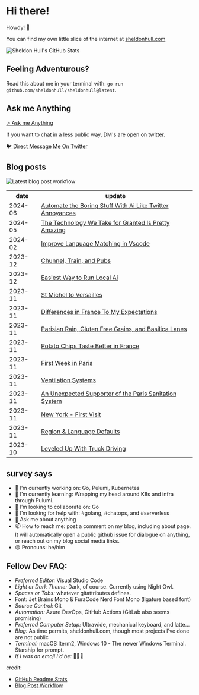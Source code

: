 # Hi there! 

Howdy! 👋 

You can find my own little slice of the internet at [sheldonhull.com](https://www.sheldonhull.com)

![Sheldon Hull's GitHub Stats](https://github-readme-stats.vercel.app/api?username=sheldonhull&theme=tokyonight&count_private=true&show_icons=true)

## Feeling Adventurous?

Read this about me in your terminal with: `go run github.com/sheldonhull/sheldonhull@latest`.

## Ask me Anything

[↗ Ask me Anything](https://github.com/sheldonhull/sheldonhull.hugo/discussions/new?category=ama)

If you want to chat in a less public way, DM's are open on twitter. 

[🐦 Direct Message Me On Twitter](https://twitter.com/messages/compose?recipient_id=247477081&text=connecting%20from%20your%20site...)

## Blog posts

![Latest blog post workflow](https://github.com/sheldonhull/sheldonhull/workflows/Latest%20blog%20post%20workflow/badge.svg)
<table style="width:100%">
  <tr>
    <th>date</th>
    <th>update</th>
  </tr>
<!-- BLOG-POST-LIST:START -->
<tr><td>2024-06</td><td><a href="https://www.sheldonhull.com/automate-the-boring-stuff-with-ai-like-twitter-annoyances/">Automate the Boring Stuff With Ai Like Twitter Annoyances</a></td></tr>
<tr><td>2024-05</td><td><a href="https://www.sheldonhull.com/the-technology-we-take-for-granted-is-pretty-amazing/">The Technology We Take for Granted Is Pretty Amazing</a></td></tr>
<tr><td>2024-02</td><td><a href="https://www.sheldonhull.com/improve-language-matching-in-vscode/">Improve Language Matching in Vscode</a></td></tr>
<tr><td>2023-12</td><td><a href="https://www.sheldonhull.com/chunnel-train-and-pubs/">Chunnel, Train, and Pubs</a></td></tr>
<tr><td>2023-12</td><td><a href="https://www.sheldonhull.com/easiest-way-to-run-local-ai/">Easiest Way to Run Local Ai</a></td></tr>
<tr><td>2023-11</td><td><a href="https://www.sheldonhull.com/st-michel-to-versailles/">St Michel to Versailles</a></td></tr>
<tr><td>2023-11</td><td><a href="https://www.sheldonhull.com/differences-in-france-to-my-expectations/">Differences in France To My Expectations</a></td></tr>
<tr><td>2023-11</td><td><a href="https://www.sheldonhull.com/parisian-rain-gluten-free-grains-and-basilica-lanes/">Parisian Rain, Gluten Free Grains, and Basilica Lanes</a></td></tr>
<tr><td>2023-11</td><td><a href="https://www.sheldonhull.com/potato-chips-taste-better-in-france/">Potato Chips Taste Better in France</a></td></tr>
<tr><td>2023-11</td><td><a href="https://www.sheldonhull.com/first-week-in-paris/">First Week in Paris</a></td></tr>
<tr><td>2023-11</td><td><a href="https://www.sheldonhull.com/ventilation-systems/">Ventilation Systems</a></td></tr>
<tr><td>2023-11</td><td><a href="https://www.sheldonhull.com/an-unexpected-supporter-of-the-paris-sanitation-system/">An Unexpected Supporter of the Paris Sanitation System</a></td></tr>
<tr><td>2023-11</td><td><a href="https://www.sheldonhull.com/new-york-first-visit/">New York - First Visit</a></td></tr>
<tr><td>2023-11</td><td><a href="https://www.sheldonhull.com/region-and-language-defaults/">Region &amp; Language Defaults</a></td></tr>
<tr><td>2023-10</td><td><a href="https://www.sheldonhull.com/leveled-up-with-truck-driving/">Leveled Up With Truck Driving</a></td></tr>

<!-- BLOG-POST-LIST:END -->
</table>

## survey says 

- 🔭  I’m currently working on: Go, Pulumi, Kubernetes
- 🌱  I’m currently learning: Wrapping my head around K8s and infra through Pulumi.
- 👯  I’m looking to collaborate on: Go
- 🤔  I’m looking for help with: #golang, #chatops, and #serverless
- 💬  Ask me about anything
- 📫  How to reach me: post a comment on my blog, including about page. It will automatically open a public github issue for dialogue on anything, or reach out on my blog social media links.
- 😄  Pronouns: he/him


## Fellow Dev FAQ:

- _Preferred Editor:_ Visual Studio Code
- _Light or Dark Theme:_ Dark, of course. Currently using Night Owl.
- _Spaces or Tabs:_ whatever gitattributes defines.  
- Font: Jet Brains Mono & FuraCode Nerd Font Mono (ligature based font)
- _Source Control:_ Git
- _Automation:_ Azure DevOps, GitHub Actions (GitLab also seems promising)
- _Preferred Computer Setup:_ Ultrawide, mechanical keyboard, and latte...
- _Blog:_ As time permits, sheldonhull.com, though most projects I've done are not public 
- _Terminal:_ macOS Iterm2, Windows 10 - The newer Windows Terminal. Starship for prompt.
- _If I was an emoji I'd be:_ 🌮🌮🌮


credit:
* [GitHub Readme Stats](https://github.com/anuraghazra/github-readme-stats)
* [Blog Post Workflow](https://github.com/gautamkrishnar/blog-post-workflow)
